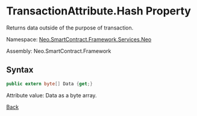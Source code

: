 # TransactionAttribute.Hash Property

Returns data outside of the purpose of transaction.

Namespace: [Neo.SmartContract.Framework.Services.Neo](../../neo.md)

Assembly: Neo.SmartContract.Framework

## Syntax

```c#
public extern byte[] Data {get;}
```

Attribute value: Data as a byte array.



[Back](../TransactionAttribute.md)
